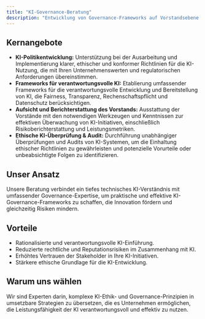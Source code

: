 ```yaml
---
title: "KI-Governance-Beratung"
description: "Entwicklung von Governance-Frameworks auf Vorstandsebene für die verantwortungsvolle Einführung und Überwachung von KI."
---
```


## Kernangebote

*   **KI-Politikentwicklung:** Unterstützung bei der Ausarbeitung und Implementierung klarer, ethischer und konformer Richtlinien für die KI-Nutzung, die mit Ihren Unternehmenswerten und regulatorischen Anforderungen übereinstimmen.
*   **Frameworks für verantwortungsvolle KI:** Etablierung umfassender Frameworks für die verantwortungsvolle Entwicklung und Bereitstellung von KI, die Fairness, Transparenz, Rechenschaftspflicht und Datenschutz berücksichtigen.
*   **Aufsicht und Berichterstattung des Vorstands:** Ausstattung der Vorstände mit den notwendigen Werkzeugen und Kenntnissen zur effektiven Überwachung von KI-Initiativen, einschließlich Risikoberichterstattung und Leistungsmetriken.
*   **Ethische KI-Überprüfung & Audit:** Durchführung unabhängiger Überprüfungen und Audits von KI-Systemen, um die Einhaltung ethischer Richtlinien zu gewährleisten und potenzielle Vorurteile oder unbeabsichtigte Folgen zu identifizieren.

## Unser Ansatz
Unsere Beratung verbindet ein tiefes technisches KI-Verständnis mit umfassender Governance-Expertise, um praktische und effektive KI-Governance-Frameworks zu schaffen, die Innovation fördern und gleichzeitig Risiken mindern.

## Vorteile
*   Rationalisierte und verantwortungsvolle KI-Einführung.
*   Reduzierte rechtliche und Reputationsrisiken im Zusammenhang mit KI.
*   Erhöhtes Vertrauen der Stakeholder in Ihre KI-Initiativen.
*   Stärkere ethische Grundlage für die KI-Entwicklung.

## Warum uns wählen
Wir sind Experten darin, komplexe KI-Ethik- und Governance-Prinzipien in umsetzbare Strategien zu übersetzen, die es Unternehmen ermöglichen, die Leistungsfähigkeit der KI verantwortungsvoll und effektiv zu nutzen.